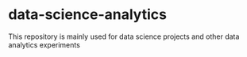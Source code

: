 # data-science-analytics
This repository is mainly used for data science projects and other data analytics experiments 
